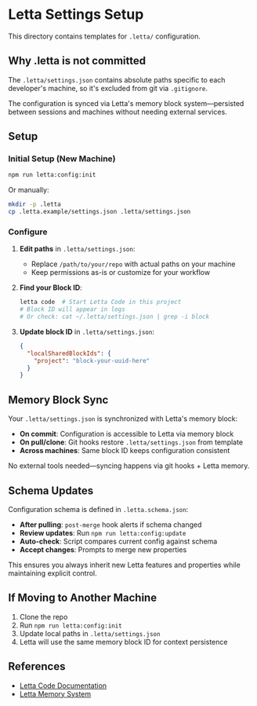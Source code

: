 # Letta Settings Setup

This directory contains templates for `.letta/` configuration.

## Why .letta is not committed

The `.letta/settings.json` contains absolute paths specific to each developer's machine, so it's excluded from git via `.gitignore`.

The configuration is synced via Letta's memory block system—persisted between sessions and machines without needing external services.

## Setup

### Initial Setup (New Machine)

```bash
npm run letta:config:init
```

Or manually:

```bash
mkdir -p .letta
cp .letta.example/settings.json .letta/settings.json
```

### Configure

1. **Edit paths** in `.letta/settings.json`:
   - Replace `/path/to/your/repo` with actual paths on your machine
   - Keep permissions as-is or customize for your workflow

2. **Find your Block ID**:

   ```bash
   letta code  # Start Letta Code in this project
   # Block ID will appear in logs
   # Or check: cat ~/.letta/settings.json | grep -i block
   ```

3. **Update block ID** in `.letta/settings.json`:
   ```json
   {
     "localSharedBlockIds": {
       "project": "block-your-uuid-here"
     }
   }
   ```

## Memory Block Sync

Your `.letta/settings.json` is synchronized with Letta's memory block:

- **On commit**: Configuration is accessible to Letta via memory block
- **On pull/clone**: Git hooks restore `.letta/settings.json` from template
- **Across machines**: Same block ID keeps configuration consistent

No external tools needed—syncing happens via git hooks + Letta memory.

## Schema Updates

Configuration schema is defined in `.letta.schema.json`:

- **After pulling**: `post-merge` hook alerts if schema changed
- **Review updates**: Run `npm run letta:config:update`
- **Auto-check**: Script compares current config against schema
- **Accept changes**: Prompts to merge new properties

This ensures you always inherit new Letta features and properties while maintaining explicit control.

## If Moving to Another Machine

1. Clone the repo
2. Run `npm run letta:config:init`
3. Update local paths in `.letta/settings.json`
4. Letta will use the same memory block ID for context persistence

## References

- [Letta Code Documentation](https://docs.letta.com/letta-code)
- [Letta Memory System](https://docs.letta.com/guides/agents/memory)
